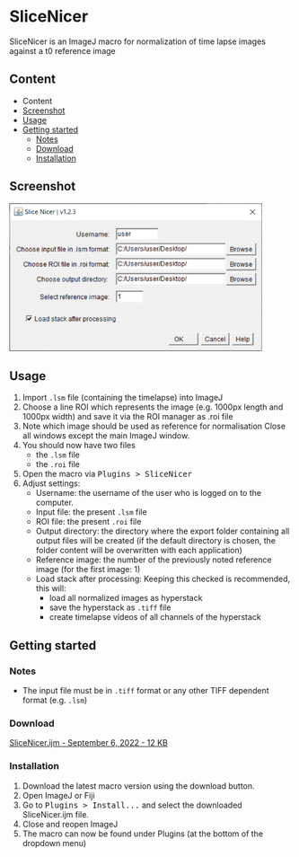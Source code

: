 # SliceNicer

SliceNicer is an ImageJ macro for normalization of time lapse images against a t0 reference image

## Content

- Content
- [Screenshot](#Screenshot)
- [Usage](#Usage)
- [Getting started](#Getting-started)
    - [Notes](#Notes)
    - [Download](#Download)
    - [Installation](#Installation)

## Screenshot

<img alt="Screenshot" src=".assets/screenshot.png">

## Usage

1. Import `.lsm` file (containing the timelapse) into ImageJ
2. Choose a line ROI which represents the image (e.g. 1000px length and 1000px width) and save it via the ROI manager as .roi file
3. Note which image should be used as reference for normalisation
Close all windows except the main ImageJ window.
4. You should now have two files
    - the `.lsm` file
    - the `.roi` file
5. Open the macro via <kbd>Plugins > SliceNicer</kbd>
6. Adjust settings:
    - Username: the username of the user who is logged on to the computer.
    - Input file: the present `.lsm` file
    - ROI file: the present `.roi` file
    - Output directory: the directory where the export folder containing all output files will be created (if the default directory is chosen, the folder content will be overwritten with each application)
    - Reference image: the number of the previously noted reference image (for the first image: 1)
    - Load stack after processing: Keeping this checked is recommended, this will:
        - load all normalized images as hyperstack
        - save the hyperstack as `.tiff` file
        - create timelapse videos of all channels of the hyperstack

## Getting started 

### Notes

- The input file must be in `.tiff` format or any other TIFF dependent format (e.g. `.lsm`)

### Download

<a href="https://github.com/danielbarleben/SliceNicer/slicenicer.ijm">SliceNicer.ijm - September 6, 2022 - 12 KB</a>

### Installation

1. Download the latest macro version using the download button.
2. Open ImageJ or Fiji
3. Go to <kbd>Plugins > Install...</kbd> and select the downloaded SliceNicer.ijm file.
4. Close and reopen ImageJ
5. The macro can now be found under Plugins (at the bottom of the dropdown menu)




